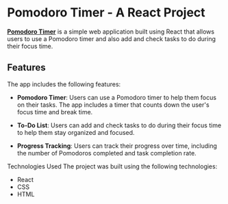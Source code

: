 # Pomodoro Timer - A React Project

[**Pomodoro Timer**](https://doropomo-dominik-cv.netlify.app/) is a simple web application built using React that allows users to use a Pomodoro timer and also add and check tasks to do during their focus time.

## Features
The app includes the following features:

- **Pomodoro Timer**: Users can use a Pomodoro timer to help them focus on their tasks. The app includes a timer that counts down the user's focus time and break time.

- **To-Do List**: Users can add and check tasks to do during their focus time to help them stay organized and focused.

- **Progress Tracking**: Users can track their progress over time, including the number of Pomodoros completed and task completion rate.

Technologies Used
The project was built using the following technologies:

- React
- CSS
- HTML
